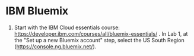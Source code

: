 # IBM Bluemix

1. Start with the IBM Cloud essentials course: https://developer.ibm.com/courses/all/bluemix-essentials/ . In Lab 1, at the "Set up a new Bluemix account" step, select the US South Region (https://console.ng.bluemix.net/).
